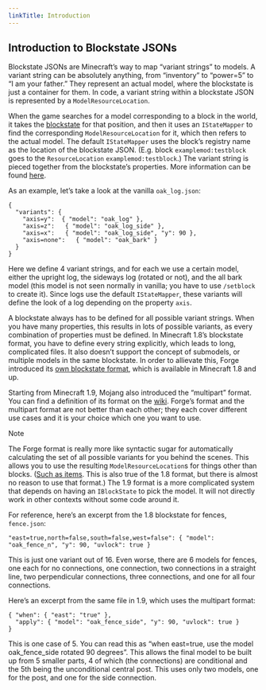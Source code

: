 ```yaml
---
linkTitle: Introduction
---
```


<article class="docs-entry">
<h1 id="introduction-to-blockstate-jsons">Introduction to Blockstate JSONs<a class="headerlink" href="#introduction-to-blockstate-jsons" title="Permanent link"> </a></h1>
<p>Blockstate JSONs are Minecraft&rsquo;s way to map &ldquo;variant strings&rdquo; to models. A variant string can be absolutely anything, from &ldquo;inventory&rdquo; to &ldquo;power=5&rdquo; to &ldquo;I am your father.&rdquo; They represent an actual model, where the blockstate is just a container for them. In code, a variant string within a blockstate JSON is represented by a <code>ModelResourceLocation</code>.</p>
<p>When the game searches for a model corresponding to a block in the world, it takes the <a href="../../../blocks/states/index.htm">blockstate</a> for that position, and then it uses an <code>IStateMapper</code> to find the corresponding <code>ModelResourceLocation</code> for it, which then refers to the actual model. The default <code>IStateMapper</code> uses the block&rsquo;s registry name as the location of the blockstate JSON. (E.g. block <code>examplemod:testblock</code> goes to the <code>ResourceLocation</code> <code>examplemod:testblock</code>.) The variant string is pieced together from the blockstate&rsquo;s properties. More information can be found <a href="../../using/index.htm#block-models">here</a>.</p>
<p>As an example, let&rsquo;s take a look at the vanilla <code>oak_log.json</code>:</p>
<pre class="highlight"><code class="language-json">{
  "variants": {
    "axis=y":  { "model": "oak_log" },
    "axis=z":   { "model": "oak_log_side" },
    "axis=x":   { "model": "oak_log_side", "y": 90 },
    "axis=none":   { "model": "oak_bark" }
  }
}</code></pre>

<p>Here we define 4 variant strings, and for each we use a certain model, either the upright log, the sideways log (rotated or not), and the all bark model (this model is not seen normally in vanilla; you have to use <code>/setblock</code> to create it). Since logs use the default <code>IStateMapper</code>, these variants will define the look of a log depending on the property <code>axis</code>.</p>
<p>A blockstate always has to be defined for all possible variant strings. When you have many properties, this results in lots of possible variants, as every combination of properties must be defined. In Minecraft 1.8&rsquo;s blockstate format, you have to define every string explicitly, which leads to long, complicated files. It also doesn&rsquo;t support the concept of submodels, or multiple models in the same blockstate. In order to allievate this, Forge introduced its <a href="../forgeBlockstates/index.htm">own blockstate format</a>, which is available in Minecraft 1.8 and up.</p>
<p>Starting from Minecraft 1.9, Mojang also introduced the &ldquo;multipart&rdquo; format. You can find a definition of its format on the <a href="https://minecraft.gamepedia.com/Model#Block_states">wiki</a>. Forge&rsquo;s format and the multipart format are not better than each other; they each cover different use cases and it is your choice which one you want to use.</p>
<div class="admonition note">
<p class="admonition-title">Note</p>
<p>The Forge format is really more like syntactic sugar for automatically calculating the set of all possible variants for you behind the scenes. This allows you to use the resulting <code>ModelResourceLocation</code>s for things other than blocks. (<a href="../../using/index.htm#blockstate-jsons-for-items">Such as items</a>. This is also true of the 1.8 format, but there is almost no reason to use that format.) The 1.9 format is a more complicated system that depends on having an <code>IBlockState</code> to pick the model. It will not directly work in other contexts without some code around it.</p>
</div>
<p>For reference, here&rsquo;s an excerpt from the 1.8 blockstate for fences, <code>fence.json</code>:</p>
<pre class="highlight"><code class="language-json">"east=true,north=false,south=false,west=false": { "model": "oak_fence_n", "y": 90, "uvlock": true }</code></pre>

<p>This is just one variant out of 16. Even worse, there are 6 models for fences, one each for no connections, one connection, two connections in a straight line, two perpendicular connections, three connections, and one for all four connections.</p>
<p>Here&rsquo;s an excerpt from the same file in 1.9, which uses the multipart format:</p>
<pre class="highlight"><code class="language-json">{ "when": { "east": "true" },
  "apply": { "model": "oak_fence_side", "y": 90, "uvlock": true }
}</code></pre>

<p>This is one case of 5. You can read this as &ldquo;when east=true, use the model oak_fence_side rotated 90 degrees&rdquo;. This allows the final model to be built up from 5 smaller parts, 4 of which (the connections) are conditional and the 5th being the unconditional central post. This uses only two models, one for the post, and one for the side connection.</p>
</article>